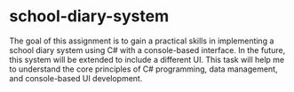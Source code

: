 # school-diary-system
The goal of this assignment is to gain a practical skills in implementing a school diary system using C# with a console-based interface. In the future, this system will be extended to include a different UI. This task will help me to understand the core principles of C# programming, data management, and console-based UI development.
